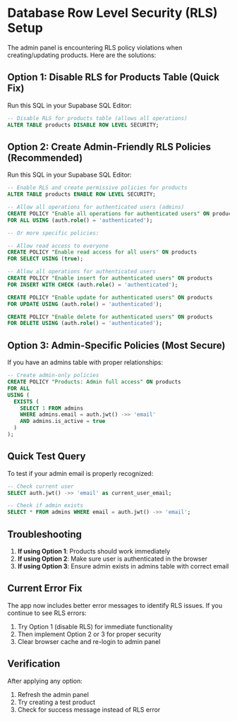 # Database Row Level Security (RLS) Setup

The admin panel is encountering RLS policy violations when creating/updating products. Here are the solutions:

## Option 1: Disable RLS for Products Table (Quick Fix)

Run this SQL in your Supabase SQL Editor:

```sql
-- Disable RLS for products table (allows all operations)
ALTER TABLE products DISABLE ROW LEVEL SECURITY;
```

## Option 2: Create Admin-Friendly RLS Policies (Recommended)

Run this SQL in your Supabase SQL Editor:

```sql
-- Enable RLS and create permissive policies for products
ALTER TABLE products ENABLE ROW LEVEL SECURITY;

-- Allow all operations for authenticated users (admins)
CREATE POLICY "Enable all operations for authenticated users" ON products
FOR ALL USING (auth.role() = 'authenticated');

-- Or more specific policies:

-- Allow read access to everyone
CREATE POLICY "Enable read access for all users" ON products
FOR SELECT USING (true);

-- Allow all operations for authenticated users
CREATE POLICY "Enable insert for authenticated users" ON products
FOR INSERT WITH CHECK (auth.role() = 'authenticated');

CREATE POLICY "Enable update for authenticated users" ON products
FOR UPDATE USING (auth.role() = 'authenticated');

CREATE POLICY "Enable delete for authenticated users" ON products
FOR DELETE USING (auth.role() = 'authenticated');
```

## Option 3: Admin-Specific Policies (Most Secure)

If you have an admins table with proper relationships:

```sql
-- Create admin-only policies
CREATE POLICY "Products: Admin full access" ON products
FOR ALL 
USING (
  EXISTS (
    SELECT 1 FROM admins 
    WHERE admins.email = auth.jwt() ->> 'email' 
    AND admins.is_active = true
  )
);
```

## Quick Test Query

To test if your admin email is properly recognized:

```sql
-- Check current user
SELECT auth.jwt() ->> 'email' as current_user_email;

-- Check if admin exists
SELECT * FROM admins WHERE email = auth.jwt() ->> 'email';
```

## Troubleshooting

1. **If using Option 1**: Products should work immediately
2. **If using Option 2**: Make sure user is authenticated in the browser
3. **If using Option 3**: Ensure admin exists in admins table with correct email

## Current Error Fix

The app now includes better error messages to identify RLS issues. If you continue to see RLS errors:

1. Try Option 1 (disable RLS) for immediate functionality
2. Then implement Option 2 or 3 for proper security
3. Clear browser cache and re-login to admin panel

## Verification

After applying any option:
1. Refresh the admin panel
2. Try creating a test product
3. Check for success message instead of RLS error
